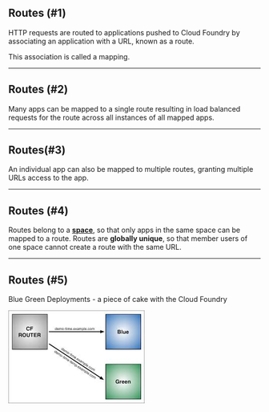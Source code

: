 ##  Routes (#1)
HTTP requests are routed to applications pushed to Cloud Foundry by associating an application with a URL, known as a route.

This association is called a mapping.

---

## Routes (#2)
Many apps can be mapped to a single route resulting in load balanced requests
for the route across all instances of all mapped apps.

---

## Routes(#3)

An individual app can also be mapped to multiple routes, granting multiple URLs access to the app.

---

## Routes (#4)
Routes belong to a **[space]()**, so that only apps in the same space can be mapped to a route.
Routes are **globally unique**, so that member users of one space cannot create a route with the same URL.

---


## Routes (#5)

Blue Green Deployments - a piece of cake with the Cloud Foundry

<img src="images/green-blue-deployment.jpg" style="background:none; border:none; box-shadow:none;" />
